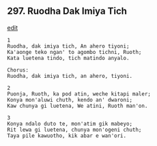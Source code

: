 
## 297.  Ruodha Dak Imiya Tich
[edit](https://docs.google.com/document/d/1VNxT2ntaUPfx0nQMVqvGVcIOVVO89tiR/edit?mode=html)



    1
    Ruodha, dak imiya tich, An ahero tiyoni;
    Ka'aonge teko ngan' to agombo tichni, Ruoth;
    Kata luetena tindo, tich matindo anyalo.

    Chorus:
    Ruodha, dak imiya tich, an ahero, tiyoni.

    2
    Puonja, Ruoth, ka pod atin, weche kitapi maler;
    Konya mon'aluwi chuth, kendo an' dwaroni;
    Kaw chunya gi luetena, We atini, Ruoth man'on.

    3
    Konya ndalo duto te, mon'atim gik mabeyo;
    Rit lewa gi luetena, chunya mon'ogeni chuth;
    Taya pile kawuotho, kik abar e wan'ori.

